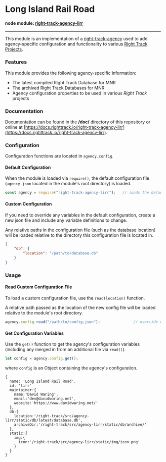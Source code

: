 Long Island Rail Road
==========================

#### node module: [right-track-agency-lirr](https://www.npmjs.com/package/right-track-agency-lirr)

---


This module is an implementation of a [right-track-agency](https://github.com/right-track/right-track-agency) 
used to add agency-specific configuration and functionality to various [Right Track Projects](https://github.com/right-track).

### Features

This module provides the following agency-specific information:

* The latest compiled Right Track Database for MNR
* The archived Right Track Databases for MNR
* Agency configuration properties to be used in various _Right Track_ projects

### Documentation

Documentation can be found in the **/doc/** directory of this repository 
or online at [https://docs.righttrack.io/right-track-agency-lirr](https://docs.righttrack.io/right-track-agency-lirr).


### Configuration

Configuration functions are located in `agency.config`. 

#### Default Configuration

When the module is loaded via `require()`, the default configuration file (`agency.json` 
located in the module's root directory) is loaded.

```javascript
const agency = require("right-track-agency-lirr");   // loads the default configuration  
``` 

#### Custom Configuration

If you need to override any variables in the default configuration, create a new 
json file and include any variable definitions to change.

Any relative paths in the configuration file (such as the database location) will 
be loaded relative to the directory this configuration file is located in.

```json
{
    "db": {
        "location": "/path/to/database.db"    
    }
}
```

### Usage

#### Read Custom Configuration File

To load a custom configuration file, use the `read(location)` function.

A relative path passed as the location of the new config file will be loaded 
relative to the module's root directory.

```javascript
agency.config.read("/path/to/config.json");               // override config variables
```


#### Get Configuration Variables

Use the `get()` function to get the agency's configuration variables (including 
any merged in from an additional file via `read()`).

```javascript
let config = agency.config.get();
```

where `config` is an Object containing the agency's configuration.

```
{ 
  name: 'Long Island Rail Road',
  id: 'lirr'
  maintainer:{
    name:'David Waring',
    email:'dev@davidwaring.net',
    website:'https://www.davidwaring.net/'
  },
  db:{
    location:'/right-track/src/agency-lirr/static/db/latest/database.db',
    archiveDir:'/right-track/src/agency-lirr/static/db/archive/'
  },
  static:{
    img:{
      icon:'/right-track/src/agency-lirr/static/img/icon.png'
    }
  }
}
```